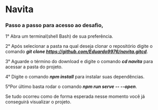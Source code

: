 # Navita
### Passo a passo para acesso ao desafio,
  
1° Abra um terminal(shell Bash)  de sua preferência.

2° Após selecionar a pasta na qual deseja clonar o repositório digite o comando ***git clone https://github.com/Eduardo9976/navita.gitcd***.   

3° Aguarde o término do download e digite o comando ***cd navita*** para acessar a pasta do projeto.

4° Digite o comando ***npm install*** para instalar suas dependências.

5°Por último basta rodar o comando ***npm run serve -- --open***.

Se tudo ocorreu como de forma esperada nesse momento  você já conseguirá visualizar o projeto.


